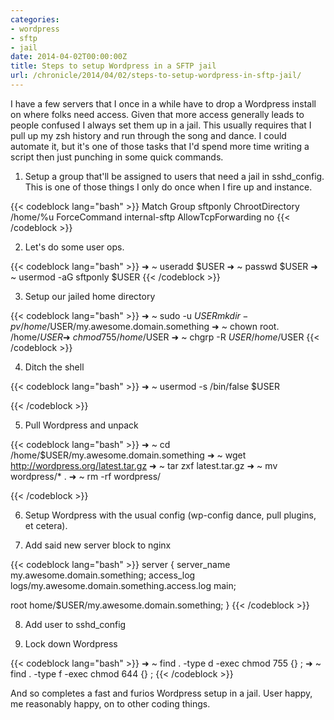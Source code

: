```yaml
---
categories:
- wordpress
- sftp
- jail
date: 2014-04-02T00:00:00Z
title: Steps to setup Wordpress in a SFTP jail
url: /chronicle/2014/04/02/steps-to-setup-wordpress-in-sftp-jail/
---
```


I have a few servers that I once in a while have to drop a Wordpress install on where folks need access. Given that more access generally leads to people confused I always set them up in a jail. This usually requires that I pull up my zsh history and run through the song and dance. I could automate it, but it's one of those tasks that I'd spend more time writing a script then just punching in some quick commands.

1. Setup a group that'll be assigned to users that need a jail in sshd_config. This is one of those things I only do once when I fire up and instance.

{{< codeblock lang="bash" >}}
Match Group sftponly
  ChrootDirectory /home/%u
  ForceCommand internal-sftp
  AllowTcpForwarding no
{{< /codeblock >}}

2. Let's do some user ops.

{{< codeblock lang="bash" >}}
➜  ~  useradd $USER
➜  ~  passwd $USER
➜  ~  usermod -aG sftponly $USER
{{< /codeblock >}}

3. Setup our jailed home directory

{{< codeblock lang="bash" >}}
➜  ~  sudo -u $USER mkdir -pv /home/$USER/my.awesome.domain.something
➜  ~  chown root. /home/$USER
➜  ~  chmod 755 /home/$USER
➜  ~  chgrp -R $USER /home/$USER
{{< /codeblock >}}

4. Ditch the shell

{{< codeblock lang="bash" >}}
➜  ~  usermod -s /bin/false $USER

{{< /codeblock >}}

5. Pull Wordpress and unpack

{{< codeblock lang="bash" >}}
➜  ~  cd /home/$USER/my.awesome.domain.something
➜  ~  wget http://wordpress.org/latest.tar.gz
➜  ~  tar zxf latest.tar.gz
➜  ~  mv wordpress/* .
➜  ~  rm -rf wordpress/

{{< /codeblock >}}

6. Setup Wordpress with the usual config (wp-config dance, pull plugins, et cetera).

7. Add said new server block to nginx

{{< codeblock lang="bash" >}}
server {
  server_name my.awesome.domain.something;
  access_log logs/my.awesome.domain.something.access.log main;
 
  root home/$USER/my.awesome.domain.something;
}
{{< /codeblock >}}

8. Add user to sshd_config

9. Lock down Wordpress

{{< codeblock lang="bash" >}}
➜  ~  find . -type d -exec chmod 755 {} \;
➜  ~  find . -type f -exec chmod 644 {} \;
{{< /codeblock >}}

And so completes a fast and furios Wordpress setup in a jail. User happy, me reasonably happy, on to other coding things.